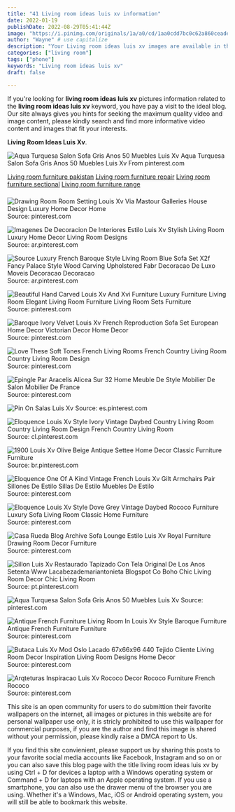 ```yaml
---
title: "41 Living room ideas luis xv information"
date: 2022-01-19
publishDate: 2022-08-29T05:41:44Z
image: "https://i.pinimg.com/originals/1a/a0/cd/1aa0cdd7bc0c62a860ceade0fe99b473.jpg"
author: "Wayne" # use capitalize
description: "Your Living room ideas luis xv images are available in this site. Living room ideas luis xv are a topic that is being searched for and liked by netizens now. You can Download the Living room ideas luis xv files here. Find and Download all royalty-free photos and vectors."
categories: ["living room"]
tags: ["phone"]
keywords: "Living room ideas luis xv"
draft: false

---
```


If you're looking for **living room ideas luis xv** pictures information related to the **living room ideas luis xv** keyword, you have pay a visit to the ideal  blog.  Our site always  gives you  hints  for seeking  the maximum  quality video and image  content, please kindly search and find more informative video content and images  that fit your interests.

**Living Room Ideas Luis Xv**. 

![Aqua Turquesa Salon Sofa Gris Anos 50 Muebles Luis Xv](https://i.pinimg.com/originals/17/01/b2/1701b288d2905ba5da04c033e5e21834.jpg "Aqua Turquesa Salon Sofa Gris Anos 50 Muebles Luis Xv")
Aqua Turquesa Salon Sofa Gris Anos 50 Muebles Luis Xv From pinterest.com

[Living room furniture pakistan](/living-room-furniture-pakistan/)
[Living room furniture repair](/living-room-furniture-repair/)
[Living room furniture sectional](/living-room-furniture-sectional/)
[Living room furniture range](/living-room-furniture-range/)



### 

 


![Drawing Room Room Setting Louis Xv Via Mastour Galleries House Design Luxury Home Decor Home](https://i.pinimg.com/564x/5e/64/d8/5e64d8f848057d7c89802c2abe27c05f--anna-rose-classic-furniture.jpg "Drawing Room Room Setting Louis Xv Via Mastour Galleries House Design Luxury Home Decor Home")
Source: pinterest.com

 

![Imagenes De Decoracion De Interiores Estilo Luis Xv Stylish Living Room Luxury Home Decor Living Room Designs](https://i.pinimg.com/474x/6e/f7/ca/6ef7ca6ba4d94ee0698f65416f14d0f1.jpg "Imagenes De Decoracion De Interiores Estilo Luis Xv Stylish Living Room Luxury Home Decor Living Room Designs")
Source: ar.pinterest.com

 

![Source Luxury French Baroque Style Living Room Blue Sofa Set X2f Fancy Palace Style Wood Carving Upholstered Fabr Decoracao De Luxo Moveis Decoracao Decoracao](https://i.pinimg.com/originals/ec/4b/e4/ec4be488796b107cde9f2b664eca4cd8.jpg "Source Luxury French Baroque Style Living Room Blue Sofa Set X2f Fancy Palace Style Wood Carving Upholstered Fabr Decoracao De Luxo Moveis Decoracao Decoracao")
Source: ar.pinterest.com

 

![Beautiful Hand Carved Louis Xv And Xvi Furniture Luxury Furniture Living Room Elegant Living Room Furniture Living Room Sets Furniture](https://i.pinimg.com/originals/55/82/87/55828740fb855ba8a0e355415ea93c0e.gif "Beautiful Hand Carved Louis Xv And Xvi Furniture Luxury Furniture Living Room Elegant Living Room Furniture Living Room Sets Furniture")
Source: pinterest.com

 

![Baroque Ivory Velvet Louis Xv French Reproduction Sofa Set European Home Decor Victorian Decor Home Decor](https://i.pinimg.com/originals/96/5a/4a/965a4aa8280ad9e337f22f39cc08f712.jpg "Baroque Ivory Velvet Louis Xv French Reproduction Sofa Set European Home Decor Victorian Decor Home Decor")
Source: pinterest.com

 

![Love These Soft Tones French Living Rooms French Country Living Room Country Living Room Design](https://i.pinimg.com/originals/fa/db/9e/fadb9ee8da05a0bc58c0ee52da779762.png "Love These Soft Tones French Living Rooms French Country Living Room Country Living Room Design")
Source: pinterest.com

 

![Epingle Par Aracelis Alicea Sur 32 Home Meuble De Style Mobilier De Salon Mobilier De France](https://i.pinimg.com/originals/21/79/68/217968d1640fc8feff8517dd66b2de7a.jpg "Epingle Par Aracelis Alicea Sur 32 Home Meuble De Style Mobilier De Salon Mobilier De France")
Source: pinterest.com

 

![Pin On Salas Luis Xv](https://i.pinimg.com/originals/77/19/e0/7719e00598bf2c3426b96f8f7f2995ab.jpg "Pin On Salas Luis Xv")
Source: es.pinterest.com

 

![Eloquence Louis Xv Style Ivory Vintage Daybed Country Living Room Country Living Room Design French Country Living Room](https://i.pinimg.com/originals/c7/75/ae/c775aecdef912cb9b2ccf6bbe7bc9fdd.jpg "Eloquence Louis Xv Style Ivory Vintage Daybed Country Living Room Country Living Room Design French Country Living Room")
Source: cl.pinterest.com

 

![1900 Louis Xv Olive Beige Antique Settee Home Decor Classic Furniture Furniture](https://i.pinimg.com/originals/35/39/c0/3539c0c0f2e346de4c3e8b4b4f40be02.jpg "1900 Louis Xv Olive Beige Antique Settee Home Decor Classic Furniture Furniture")
Source: br.pinterest.com

 

![Eloquence One Of A Kind Vintage French Louis Xv Gilt Armchairs Pair Sillones De Estilo Sillas De Estilo Muebles De Estilo](https://i.pinimg.com/originals/94/b4/ae/94b4ae41e0e8fdb0951067835e942062.jpg "Eloquence One Of A Kind Vintage French Louis Xv Gilt Armchairs Pair Sillones De Estilo Sillas De Estilo Muebles De Estilo")
Source: pinterest.com

 

![Eloquence Louis Xv Style Dove Grey Vintage Daybed Rococo Furniture Luxury Sofa Living Room Classic Home Furniture](https://i.pinimg.com/originals/9e/f4/ae/9ef4ae16475d6f49dfb04492c4444dd6.jpg "Eloquence Louis Xv Style Dove Grey Vintage Daybed Rococo Furniture Luxury Sofa Living Room Classic Home Furniture")
Source: pinterest.com

 

![Casa Rueda Blog Archive Sofa Lounge Estilo Luis Xv Royal Furniture Drawing Room Decor Furniture](https://i.pinimg.com/originals/ab/86/b5/ab86b5579824478dd7450903d3f348e1.jpg "Casa Rueda Blog Archive Sofa Lounge Estilo Luis Xv Royal Furniture Drawing Room Decor Furniture")
Source: pinterest.com

 

![Sillon Luis Xv Restaurado Tapizado Con Tela Original De Los Anos Setenta Www Lacabezademariantonieta Blogspot Co Boho Chic Living Room Decor Chic Living Room](https://i.pinimg.com/originals/1a/ae/ca/1aaecae29c256e9e193cbac531fa4d29.jpg "Sillon Luis Xv Restaurado Tapizado Con Tela Original De Los Anos Setenta Www Lacabezademariantonieta Blogspot Co Boho Chic Living Room Decor Chic Living Room")
Source: pt.pinterest.com

 

![Aqua Turquesa Salon Sofa Gris Anos 50 Muebles Luis Xv](https://i.pinimg.com/originals/17/01/b2/1701b288d2905ba5da04c033e5e21834.jpg "Aqua Turquesa Salon Sofa Gris Anos 50 Muebles Luis Xv")
Source: pinterest.com

 

![Antique French Furniture Living Room In Louis Xv Style Baroque Furniture Antique French Furniture Furniture](https://i.pinimg.com/originals/60/db/31/60db316f9ab2acb823ca0225cdb6147a.jpg "Antique French Furniture Living Room In Louis Xv Style Baroque Furniture Antique French Furniture Furniture")
Source: pinterest.com

 

![Butaca Luis Xv Mod Oslo Lacado 67x66x96 440 Tejido Cliente Living Room Decor Inspiration Living Room Designs Home Decor](https://i.pinimg.com/originals/43/eb/21/43eb21d76c9662b562b75bbc414f0443.jpg "Butaca Luis Xv Mod Oslo Lacado 67x66x96 440 Tejido Cliente Living Room Decor Inspiration Living Room Designs Home Decor")
Source: pinterest.com

 

![Arqteturas Inspiracao Luis Xv Rococo Decor Rococo Furniture French Rococo](https://i.pinimg.com/originals/1a/a0/cd/1aa0cdd7bc0c62a860ceade0fe99b473.jpg "Arqteturas Inspiracao Luis Xv Rococo Decor Rococo Furniture French Rococo")
Source: pinterest.com

 

This site is an open community for users to do submittion their favorite wallpapers on the internet, all images or pictures in this website are for personal wallpaper use only, it is stricly prohibited to use this wallpaper for commercial purposes, if you are the author and find this image is shared without your permission, please kindly raise a DMCA report to Us.

If you find this site convienient, please support us by sharing this posts to your favorite social media accounts like Facebook, Instagram and so on or you can also save this blog page with the title living room ideas luis xv by using Ctrl + D for devices a laptop with a Windows operating system or Command + D for laptops with an Apple operating system. If you use a smartphone, you can also use the drawer menu of the browser you are using. Whether it's a Windows, Mac, iOS or Android operating system, you will still be able to bookmark this website.
